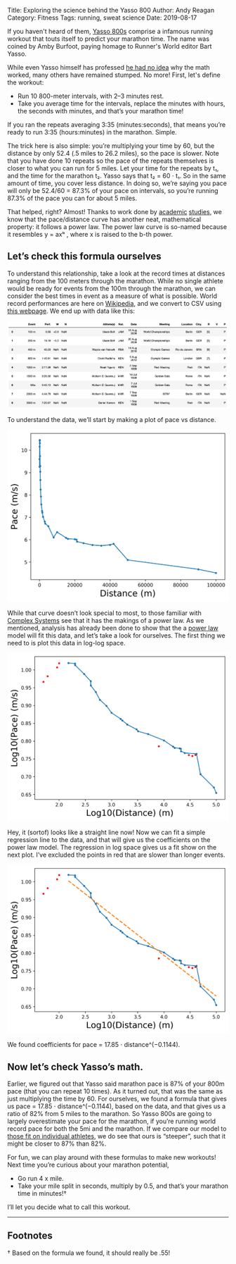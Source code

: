 Title: Exploring the science behind the Yasso 800
Author: Andy Reagan
Category: Fitness
Tags: running, sweat science
Date: 2019-08-17

If you haven't heard of them,
[Yasso 800s](https://www.runnersworld.com/race-training/the-real-history-of-the-yasso-800s) comprise a infamous running workout that touts itself to predict your marathon time.
The name was coined by Amby Burfoot,
paying homage to Runner's World editor Bart Yasso.

While even Yasso himself has professed [he had no idea](https://www.runnersworld.com/runners-stories/a20810642/yasso-800s-make-no-sense/) why the math worked,
many others have remained stumped.
No more!
First,
let's define the workout:

- Run 10 800-meter intervals, with 2–3 minutes rest.
- Take you average time for the intervals, replace the minutes with hours, the seconds with minutes, and that’s your marathon time!

If you ran the repeats averaging 3:35 (minutes:seconds),
that means you’re ready to run 3:35 (hours:minutes) in the marathon.
Simple.

The trick here is also simple:
you’re multiplying your time by 60,
but the distance by only 52.4 (.5 miles to 26.2 miles),
so the pace is slower.
Note that you have done 10 repeats so the pace of the repeats themselves is closer to what you can run for 5 miles.
Let your time for the repeats by t₁,
and the time for the marathon t₂.
Yasso says that t₂ = 60 ⋅ t₁.
So in the same amount of time,
you cover less distance.
In doing so,
we’re saying you pace will only be 52.4/60 = 87.3% of your pace on intervals,
so you’re running 87.3% of the pace you can for about 5 miles.

That helped, right? Almost! Thanks to work done by [academic](http://downloads.hindawi.com/journals/bmri/2018/8203062.pdf) [studies](https://bmcsportsscimedrehabil.biomedcentral.com/articles/10.1186/s13102-016-0052-y), we know that the pace/distance curve has another neat, mathematical property: it follows a power law. The power law curve is so-named because it resembles y = axᵇ , where x is raised to the b-th power.

## Let’s check this formula ourselves

To understand this relationship, take a look at the record times at distances ranging from the 100 meters through the marathon. While no single athlete would be ready for events from the 100m through the marathon, we can consider the best times in event as a measure of what is possible. World record performances are here on [Wikipedia](https://en.wikipedia.org/wiki/List_of_world_records_in_athletics#Men), and we convert to CSV using [this webpage](https://wikitable2csv.ggor.de/). We end up with data like this:

<img src="/images/2019-08-17-yasso/1.png" class="img-responsive">

To understand the data, we’ll start by making a plot of pace vs distance.

<img src="/images/2019-08-17-yasso/2.png" class="img-responsive">

While that curve doesn’t look special to most, to those familiar with [Complex Systems](vermontcomplexsystems.org) see that it has the makings of a power law. As we mentioned, analysis has already been done to show that the a [power law](wikipedia.org/power_law) model will fit this data, and let’s take a look for ourselves. The first thing we need to is plot this data in log-log space.

<img src="/images/2019-08-17-yasso/3.png" class="img-responsive">

Hey, it (sortof) looks like a straight line now! Now we can fit a simple regression line to the data, and that will give us the coefficients on the power law model. The regression in log space gives us a fit show on the next plot. I’ve excluded the points in red that are slower than longer events.

<img src="/images/2019-08-17-yasso/4.png" class="img-responsive">

We found coefficients for pace = 17.85 ⋅ distance^(−0.1144).

## Now let’s check Yasso’s math.

Earlier, we figured out that Yasso said marathon pace is 87% of your 800m pace (that you can repeat 10 times). As it turned out, that was the same as just multiplying the time by 60. For ourselves, we found a formula that gives us pace = 17.85 ⋅ distance^(−0.1144), based on the data, and that gives us a ratio of 82% from 5 miles to the marathon. So Yasso 800s are going to largely overestimate your pace for the marathon, if you’re running world record pace for both the 5mi and the marathon. If we compare our model to [those fit on individual athletes](http://downloads.hindawi.com/journals/bmri/2018/8203062.pdf), we do see that ours is “steeper”, such that it might be closer to 87% than 82%.

For fun, we can play around with these formulas to make new workouts! Next time you’re curious about your marathon potential,

- Go run 4 x mile.
- Take your mile split in seconds, multiply by 0.5, and that’s your marathon time in minutes!†

I’ll let you decide what to call this workout.

<hr>

## Footnotes

† Based on the formula we found, it should really be .55!